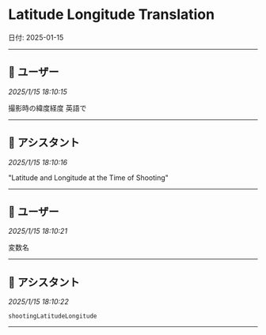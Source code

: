 # Latitude Longitude Translation

日付: 2025-01-15

---

## 👤 ユーザー
*2025/1/15 18:10:15*

撮影時の緯度経度 英語で

---

## 🤖 アシスタント
*2025/1/15 18:10:16*

"Latitude and Longitude at the Time of Shooting"

---

## 👤 ユーザー
*2025/1/15 18:10:21*

変数名

---

## 🤖 アシスタント
*2025/1/15 18:10:22*

`shootingLatitudeLongitude`

---
